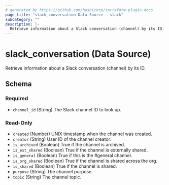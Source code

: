 ```yaml
---
# generated by https://github.com/hashicorp/terraform-plugin-docs
page_title: "slack_conversation Data Source - slack"
subcategory: ""
description: |-
  Retrieve information about a Slack conversation (channel) by its ID.
---
```


# slack_conversation (Data Source)

Retrieve information about a Slack conversation (channel) by its ID.



<!-- schema generated by tfplugindocs -->
## Schema

### Required

- `channel_id` (String) The Slack channel ID to look up.

### Read-Only

- `created` (Number) UNIX timestamp when the channel was created.
- `creator` (String) User ID of the channel creator.
- `is_archived` (Boolean) True if the channel is archived.
- `is_ext_shared` (Boolean) True if the channel is externally shared.
- `is_general` (Boolean) True if this is the #general channel.
- `is_org_shared` (Boolean) True if the channel is shared across the org.
- `is_shared` (Boolean) True if the channel is shared.
- `purpose` (String) The channel purpose.
- `topic` (String) The channel topic.
